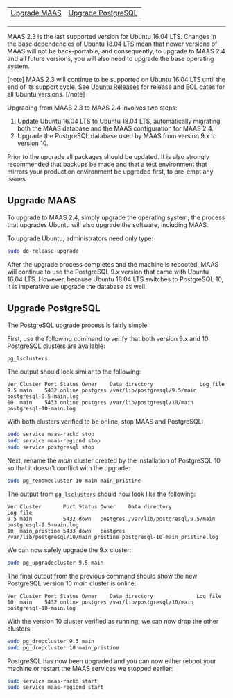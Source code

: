 <table width="100%"><tr>
<td><a href="https://maas.io/docs/upgrade-2-3-to-2-4-from-ubuntu-16-04#heading--upgrade-maas">Upgrade MAAS</a></td>
<td><a href="https://maas.io/docs/upgrade-2-3-to-2-4-from-ubuntu-16-04#heading--upgrade-postgresql">Upgrade PostgreSQL</a></td>
</tr></table>
<hr>

MAAS 2.3 is the last supported version for Ubuntu 16.04 LTS. Changes in the base dependencies of Ubuntu 18.04 LTS mean that newer versions of MAAS will not be back-portable, and consequently, to upgrade to MAAS 2.4 and all future versions, you will also need to upgrade the base operating system.

[note]
MAAS 2.3 will continue to be supported on Ubuntu 16.04 LTS until the end of its support cycle. See [Ubuntu Releases](https://wiki.ubuntu.com/Releases) for release and EOL dates for all Ubuntu versions.
[/note]

Upgrading from MAAS 2.3 to MAAS 2.4 involves two steps:

1.  Update Ubuntu 16.04 LTS to Ubuntu 18.04 LTS, automatically migrating both the MAAS database and the MAAS configuration for MAAS 2.4.
2.  Upgrade the PostgreSQL database used by MAAS from version 9.x to version 10.

Prior to the upgrade all packages should be updated. It is also strongly recommended that backups be made and that a test environment that mirrors your production environment be upgraded first, to pre-empt any issues.

<h2 id="heading--upgrade-maas">Upgrade MAAS</h2>

To upgrade to MAAS 2.4, simply upgrade the operating system; the process that upgrades Ubuntu will also upgrade the software, including MAAS.

To upgrade Ubuntu, administrators need only type:

``` bash
sudo do-release-upgrade
```

After the upgrade process completes and the machine is rebooted, MAAS will continue to use the PostgreSQL 9.x version that came with Ubuntu 16.04 LTS. However, because Ubuntu 18.04 LTS switches to PostgreSQL 10, it is imperative we upgrade the database as well.

<h2 id="heading--upgrade-postgresql">Upgrade PostgreSQL</h2>

The PostgreSQL upgrade process is fairly simple.

First, use the following command to verify that both version 9.x and 10 PostgreSQL clusters are available:

``` bash
pg_lsclusters
```

The output should look similar to the following:

``` no-highlight
Ver Cluster Port Status Owner    Data directory               Log file
9.5 main    5432 online postgres /var/lib/postgresql/9.5/main postgresql-9.5-main.log
10  main    5433 online postgres /var/lib/postgresql/10/main  postgresql-10-main.log
```

With both clusters verified to be online, stop MAAS and PostgreSQL:

``` bash
sudo service maas-rackd stop 
sudo service maas-regiond stop 
sudo service postgresql stop
```

Next, rename the *main* cluster created by the installation of PostgreSQL 10 so that it doesn't conflict with the upgrade:

``` bash
sudo pg_renamecluster 10 main main_pristine
```

The output from `pg_lsclusters` should now look like the following:

``` no-highlight
Ver Cluster       Port Status Owner    Data directory                       Log file
9.5 main          5432 down   postgres /var/lib/postgresql/9.5/main         postgresql-9.5-main.log
10  main_pristine 5433 down   postgres /var/lib/postgresql/10/main_pristine postgresql-10-main_pristine.log
```

We can now safely upgrade the 9.x cluster:

``` bash
sudo pg_upgradecluster 9.5 main
```

The final output from the previous command should show the new PostgreSQL version 10 *main* cluster is online:

``` no-highlight
Ver Cluster Port Status Owner    Data directory              Log file
10  main    5432 online postgres /var/lib/postgresql/10/main postgresql-10-main.log
```

With the version 10 cluster verified as running, we can now drop the other clusters:

``` bash
sudo pg_dropcluster 9.5 main
sudo pg_dropcluster 10 main_pristine
```

PostgreSQL has now been upgraded and you can now either reboot your machine or restart the MAAS services we stopped earlier:

``` bash
sudo service maas-rackd start
sudo service maas-regiond start
```

<!-- LINKS -->